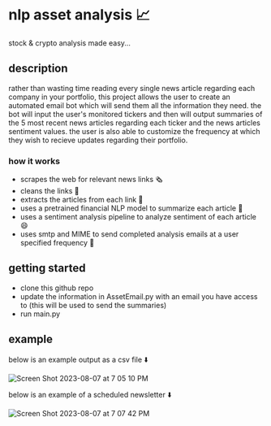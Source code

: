 # nlp asset analysis 📈

stock & crypto analysis made easy...

## description

rather than wasting time reading every single news article regarding each company in your portfolio, this project allows the user to create an automated email bot which will send them all the information they need. the bot will input the user's monitored tickers and then will output summaries of the 5 most recent news articles regarding each ticker and the news articles sentiment values. the user is also able to customize the frequency at which they wish to recieve updates regarding their portfolio.

### how it works
* scrapes the web for relevant news links 🗞️
* cleans the links 🧼
* extracts the articles from each link 📰
* uses a pretrained financial NLP model to summarize each article 💸
* uses a sentiment analysis pipeline to analyze sentiment of each article 😄
* uses smtp and MIME to send completed analysis emails at a user specified frequency 📧

## getting started

* clone this github repo
* update the information in AssetEmail.py with an email you have access to (this will be used to send the summaries)
* run main.py

## example

below is an example output as a csv file ⬇️


![Screen Shot 2023-08-07 at 7 05 10 PM](https://github.com/8enji/nlp-asset-analysis/assets/58536087/97c3001e-df67-42db-a930-2a50e2ea270c)


below is an example of a scheduled newsletter ⬇️


![Screen Shot 2023-08-07 at 7 07 42 PM](https://github.com/8enji/nlp-asset-analysis/assets/58536087/fa22e9fd-89d7-4efa-a3ac-7206438a9701)


